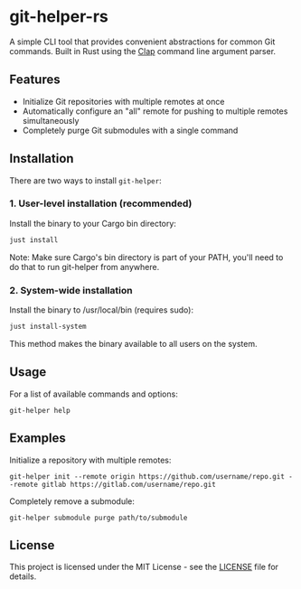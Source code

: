 # git-helper-rs

A simple CLI tool that provides convenient abstractions for common Git commands. Built in Rust using the [Clap](https://github.com/clap-rs/clap) command line argument parser.

## Features

- Initialize Git repositories with multiple remotes at once
- Automatically configure an "all" remote for pushing to multiple remotes simultaneously
- Completely purge Git submodules with a single command

## Installation

There are two ways to install `git-helper`:

### 1. User-level installation (recommended)

Install the binary to your Cargo bin directory:

```bash
just install
```

Note: Make sure Cargo's bin directory is part of your PATH, you'll need to do that to run git-helper from anywhere.

### 2. System-wide installation

Install the binary to /usr/local/bin (requires sudo):

```bash
just install-system
```

This method makes the binary available to all users on the system.

## Usage

For a list of available commands and options:

```
git-helper help
```

## Examples

Initialize a repository with multiple remotes:
```
git-helper init --remote origin https://github.com/username/repo.git --remote gitlab https://gitlab.com/username/repo.git
```

Completely remove a submodule:
```
git-helper submodule purge path/to/submodule
```

## License

This project is licensed under the MIT License - see the [LICENSE](LICENSE) file for details.
